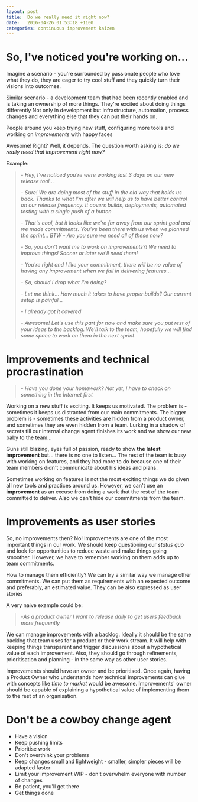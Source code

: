 ```yaml
---
layout: post
title:  Do we really need it right now? 
date:   2016-04-26 01:53:18 +1100
categories: continuous improvement kaizen
---
```


# So, I've noticed you're working on...
Imagine a scenario - you're surrounded by passionate people who love what they do, 
they are eager to try cool stuff and they quickly turn their visions into outcomes.

Similar scenario - a development team that had been recently enabled and 
is taking an ownership of more things. They're excited about doing things differently
Not only in development but infrastructure, automation, process changes and 
everything else that they can put their hands on. 

People around you keep trying new stuff, configuring more tools and working on *improvements* with
happy faces

Awesome! Right?
Well, it depends. The question worth asking is: *do we really need that improvement right now?*

Example:

>*\- Hey, I've noticed you're were working last 3 days on our new release tool...*
>
>*\- Sure! We are doing most of the stuff in the old way that holds us back. Thanks to what 
I'm after we will help us to have better control on our release frequency.
It covers builds, deployments, automated testing with a single push of a button* 
>
>*\- That's cool, but it looks like we're far away from our sprint goal and we made commitments.
You've been there with us when we planned the sprint...
BTW - Are you sure we need all of these now?*
>
>*\- So, you don't want me to work on improvements?! We need to improve things! 
Sooner or later we'll need them!*
>
>*\- You're right and I like your commitment, there will be no value of having any improvement when we fail in delivering features...*
>
>*\- So, should I drop what I'm doing?*
>
>*\- Let me think... How much it takes to have proper builds? Our current setup is painful...*
>
>*\- I already got it covered*
>
>*\- Awesome! Let's use this part for now and make sure you put rest of your ideas to the backlog.
We'll talk to the team, hopefully we will find some space to work on them in the next sprint*

# Improvements and technical procrastination

>*\- Have you done your homework? Not yet, I have to check on something in the Internet first*

Working on a new stuff is exciting. It keeps us motivated. The problem is - sometimes it 
keeps us distracted from our main commitments. The bigger problem is - sometimes 
these activities are hidden from a product owner, and sometimes they are even hidden from a team.
Lurking in a shadow of secrets till our internal change agent finishes its work 
and we show our new baby to the team...

Guns still blazing, eyes full of passion, ready to show **the latest improvement** but... 
there is no one to listen... The rest of the team is busy with working on features, 
and they had more to do because one of their team members didn't communicate about his ideas and plans.

Sometimes working on features is not the most exciting things we do given all new tools and 
practices around us. However, we can't use an **improvement** as an excuse from doing a work that the 
rest of the team committed to deliver. Also we can't hide our commitments from the team.


# Improvements as user stories
So, no improvements then? No! Improvements are one of the most important things in our work.
We should keep questioning our *status quo* and look for opportunities to reduce waste and
make things going smoother. However, we have to remember working on them adds up to team commitments.

How to manage them efficiently? We can try a similar way we manage other commitments.
We can put them as requirements with an expected outcome and preferably, an estimated value.
They can be also expressed as user stories

A very naive example could be:

>\-*As a product owner I want to release daily to get users feedback more frequently*

We can manage improvements with a backlog. Ideally it should be the same backlog that team uses for 
a product or their work stream. It will help with keeping things transparent and trigger discussions 
about a hypothetical value of each improvement. Also, they should go through refinements, prioritisation 
and planning - in the same way as other user stories. 

Improvements should have an owner and be prioritised. Once again, having a Product Owner who 
understands how technical improvements can glue with concepts like *time to market* would be awesome.
Improvements' owner should be capable of explaining a hypothetical value of implementing them to the 
rest of an organisation. 


# Don't be a cowboy change agent
* Have a vision
* Keep pushing limits
* Prioritise work
* Don't overthink your problems
* Keep changes small and lightweight - smaller, simpler pieces will be adapted faster
* Limit your improvement WIP - don't overwhelm everyone with number of changes
* Be patient, you'll get there
* Get things done